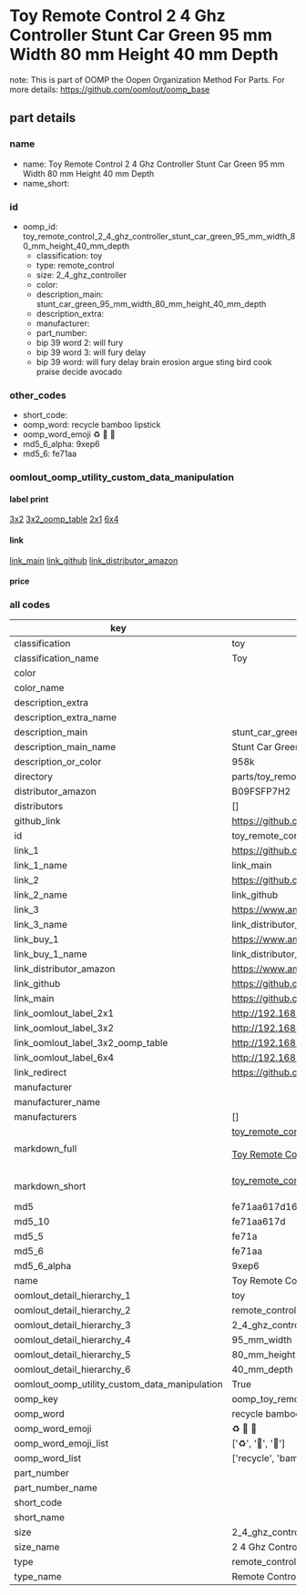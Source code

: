# Toy Remote Control 2 4 Ghz Controller Stunt Car Green 95 mm Width 80 mm Height 40 mm Depth  

note: This is part of OOMP the Oopen Organization Method For Parts. For more details: https://github.com/oomlout/oomp_base

##  part details
  







### name
* name: Toy Remote Control 2 4 Ghz Controller Stunt Car Green 95 mm Width 80 mm Height 40 mm Depth
* name_short: 
### id
* oomp_id: toy_remote_control_2_4_ghz_controller_stunt_car_green_95_mm_width_80_mm_height_40_mm_depth
  * classification: toy
  * type: remote_control
  * size: 2_4_ghz_controller
  * color: 
  * description_main: stunt_car_green_95_mm_width_80_mm_height_40_mm_depth
  * description_extra: 
  * manufacturer: 
  * part_number: 
  * bip 39 word 2: will fury
  * bip 39 word 3: will fury delay
  * bip 39 word: will fury delay brain erosion argue sting bird cook praise decide avocado

### other_codes
* short_code: 
* oomp_word: recycle bamboo lipstick
* oomp_word_emoji :recycle: :bamboo: :lipstick:
* md5_6_alpha: 9xep6
* md5_6: fe71aa






### oomlout_oomp_utility_custom_data_manipulation
#### label print
[3x2](http://192.168.1.245:1112/?label=oomp%209xep6)
[3x2_oomp_table](http://192.168.1.108:1112/?label=oomp%209xep6)
[2x1](http://192.168.1.242:1112/?label=oomp%209xep6)
[6x4](http://192.168.1.55:1112/?label=oomp%209xep6)    

#### link

[link_main](https://github.com/oomlout/oomlout_oomp_version_1_messy/tree/main/parts/toy_remote_control_2_4_ghz_controller_stunt_car_green_95_mm_width_80_mm_height_40_mm_depth) [link_github](https://github.com/oomlout/oomlout_oomp_version_1_messy/tree/main/parts/toy_remote_control_2_4_ghz_controller_stunt_car_green_95_mm_width_80_mm_height_40_mm_depth) [link_distributor_amazon](https://www.amazon.com/dp/B09FSFP7H2)                            

#### price







### all codes 
| key | value |  
| --- | --- |  
| classification | toy |  
| classification_name | Toy |  
| color |  |  
| color_name |  |  
| description_extra |  |  
| description_extra_name |  |  
| description_main | stunt_car_green_95_mm_width_80_mm_height_40_mm_depth |  
| description_main_name | Stunt Car Green 95 mm Width 80 mm Height 40 mm Depth |  
| description_or_color | 958k |  
| directory | parts/toy_remote_control_2_4_ghz_controller_stunt_car_green_95_mm_width_80_mm_height_40_mm_depth |  
| distributor_amazon | B09FSFP7H2 |  
| distributors | [] |  
| github_link | https://github.com/oomlout/oomlout_oomp_part_src/tree/main/parts/toy_remote_control_2_4_ghz_controller_stunt_car_green_95_mm_width_80_mm_height_40_mm_depth |  
| id | toy_remote_control_2_4_ghz_controller_stunt_car_green_95_mm_width_80_mm_height_40_mm_depth |  
| link_1 | https://github.com/oomlout/oomlout_oomp_version_1_messy/tree/main/parts/toy_remote_control_2_4_ghz_controller_stunt_car_green_95_mm_width_80_mm_height_40_mm_depth |  
| link_1_name | link_main |  
| link_2 | https://github.com/oomlout/oomlout_oomp_version_1_messy/tree/main/parts/toy_remote_control_2_4_ghz_controller_stunt_car_green_95_mm_width_80_mm_height_40_mm_depth |  
| link_2_name | link_github |  
| link_3 | https://www.amazon.com/dp/B09FSFP7H2 |  
| link_3_name | link_distributor_amazon |  
| link_buy_1 | https://www.amazon.com/dp/B09FSFP7H2 |  
| link_buy_1_name | link_distributor_amazon |  
| link_distributor_amazon | https://www.amazon.com/dp/B09FSFP7H2 |  
| link_github | https://github.com/oomlout/oomlout_oomp_version_1_messy/tree/main/parts/toy_remote_control_2_4_ghz_controller_stunt_car_green_95_mm_width_80_mm_height_40_mm_depth |  
| link_main | https://github.com/oomlout/oomlout_oomp_version_1_messy/tree/main/parts/toy_remote_control_2_4_ghz_controller_stunt_car_green_95_mm_width_80_mm_height_40_mm_depth |  
| link_oomlout_label_2x1 | http://192.168.1.242:1112/?label=oomp%209xep6 |  
| link_oomlout_label_3x2 | http://192.168.1.245:1112/?label=oomp%209xep6 |  
| link_oomlout_label_3x2_oomp_table | http://192.168.1.108:1112/?label=oomp%209xep6 |  
| link_oomlout_label_6x4 | http://192.168.1.55:1112/?label=oomp%209xep6 |  
| link_redirect | https://github.com/oomlout/oomlout_oomp_version_1_messy/tree/main/parts/toy_remote_control_2_4_ghz_controller_stunt_car_green_95_mm_width_80_mm_height_40_mm_depth |  
| manufacturer |  |  
| manufacturer_name |  |  
| manufacturers | [] |  
| markdown_full | [toy_remote_control_2_4_ghz_controller_stunt_car_green_95_mm_width_80_mm_height_40_mm_depth](none)<br>[](none)<br>[Toy Remote Control 2 4 Ghz Controller Stunt Car Green 95 Mm Width 80 Mm Height 40 Mm Depth](none)<br><br> |  
| markdown_short | [toy_remote_control_2_4_ghz_controller_stunt_car_green_95_mm_width_80_mm_height_40_mm_depth](none)<br><br> |  
| md5 | fe71aa617d169abc2e2651ae73d79fd9 |  
| md5_10 | fe71aa617d |  
| md5_5 | fe71a |  
| md5_6 | fe71aa |  
| md5_6_alpha | 9xep6 |  
| name | Toy Remote Control 2 4 Ghz Controller Stunt Car Green 95 mm Width 80 mm Height 40 mm Depth |  
| oomlout_detail_hierarchy_1 | toy |  
| oomlout_detail_hierarchy_2 | remote_control |  
| oomlout_detail_hierarchy_3 | 2_4_ghz_controller |  
| oomlout_detail_hierarchy_4 | 95_mm_width |  
| oomlout_detail_hierarchy_5 | 80_mm_height |  
| oomlout_detail_hierarchy_6 | 40_mm_depth |  
| oomlout_oomp_utility_custom_data_manipulation | True |  
| oomp_key | oomp_toy_remote_control_2_4_ghz_controller_stunt_car_green_95_mm_width_80_mm_height_40_mm_depth |  
| oomp_word | recycle bamboo lipstick |  
| oomp_word_emoji | :recycle: :bamboo: :lipstick: |  
| oomp_word_emoji_list | [':recycle:', ':bamboo:', ':lipstick:'] |  
| oomp_word_list | ['recycle', 'bamboo', 'lipstick'] |  
| part_number |  |  
| part_number_name |  |  
| short_code |  |  
| short_name |  |  
| size | 2_4_ghz_controller |  
| size_name | 2 4 Ghz Controller |  
| type | remote_control |  
| type_name | Remote Control |  
